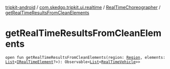 [tripkit-android](../../index.md) / [com.skedgo.tripkit.ui.realtime](../index.md) / [RealTimeChoreographer](index.md) / [getRealTimeResultsFromCleanElements](./get-real-time-results-from-clean-elements.md)

# getRealTimeResultsFromCleanElements

`open fun getRealTimeResultsFromCleanElements(region: `[`Region`](../../com.skedgo.android.common.model/-region/index.md)`, elements: `[`List`](https://kotlinlang.org/api/latest/jvm/stdlib/kotlin.collections/-list/index.html)`<`[`IRealTimeElement`](../../com.skedgo.android.common.agenda/-i-real-time-element/index.md)`?>): Observable<`[`List`](https://kotlinlang.org/api/latest/jvm/stdlib/kotlin.collections/-list/index.html)`<`[`RealTimeVehicle`](../../skedgo.tripkit.routing/-real-time-vehicle/index.md)`>>`